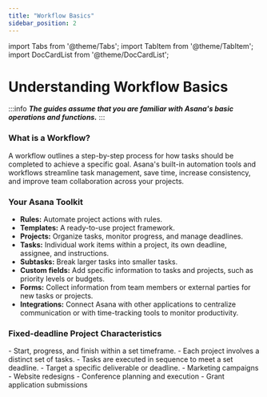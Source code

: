 ```yaml
---
title: "Workflow Basics"
sidebar_position: 2
---
```


import Tabs from '@theme/Tabs';
import TabItem from '@theme/TabItem';
import DocCardList from '@theme/DocCardList';

# Understanding Workflow Basics

:::info
***The guides assume that you are familiar with Asana's basic operations and functions.***
:::

### What is a Workflow?
A workflow outlines a step-by-step process for how tasks should be completed to achieve a specific goal. Asana's built-in automation tools and workflows streamline task management, save time, increase consistency, and improve team collaboration across your projects.

### Your Asana Toolkit
- **Rules:** Automate project actions with rules.
- **Templates:** A ready-to-use project framework.
- **Projects:** Organize tasks, monitor progress, and manage deadlines.
- **Tasks:** Individual work items within a project, its own deadline, assignee, and instructions.
- **Subtasks:** Break larger tasks into smaller tasks.
- **Custom fields:** Add specific information to tasks and projects, such as priority levels or budgets.
- **Forms:** Collect information from team members or external parties for new tasks or projects.
- **Integrations:** Connect Asana with other applications to centralize communication or with time-tracking tools to monitor productivity.

### Fixed-deadline Project Characteristics
<Tabs>
  <TabItem value="Key features of Fixed-Deadline Projects" label="Key features of Fixed-Deadline Projects" default>
  - Start, progress, and finish within a set timeframe.
  - Each project involves a distinct set of tasks.
  - Tasks are executed in sequence to meet a set deadline.
  - Target a specific deliverable or deadline.
  
  </TabItem>
  <TabItem value="Examples of Fixed-Deadline Projects" label="Examples of Fixed-Deadline Projects">
   - Marketing campaigns
   - Website redesigns
   - Conference planning and execution
   - Grant application submissions
  </TabItem>
</Tabs>  
&nbsp;  

<DocCardList />